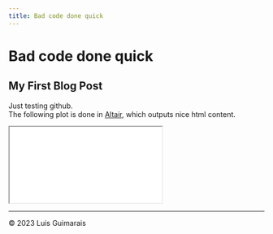 ```yaml
---
title: Bad code done quick
---
```


<head>
  <link rel="stylesheet" type="text/css" href="style.css">
</head>

# Bad code done quick

## My First Blog Post

Just testing github.  
The following plot is done in [Altair](https://altair-viz.github.io/), which outputs nice html content.

<iframe src="./figures/tooltip1.html"></iframe>

---

© 2023 Luis Guimarais
